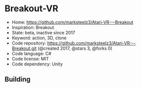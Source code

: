 # Breakout-VR

- Home: https://github.com/marksteelz3/Atari-VR---Breakout
- Inspiration: Breakout
- State: beta, inactive since 2017
- Keyword: action, 3D, clone
- Code repository: https://github.com/marksteelz3/Atari-VR---Breakout.git (@created 2017, @stars 3, @forks 0)
- Code language: C#
- Code license: MIT
- Code dependency: Unity

## Building
